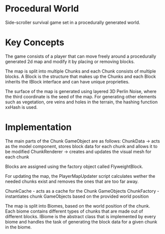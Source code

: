 # Procedural World
Side-scroller survival game set in a procedurally generated world.

# Key Concepts 

The game consists of a player that can move freely around a procedurally generated 2d map and modify it by placing or removing blocks. 

The map is split into multiple Chunks and each Chunk consists of multiple blocks. 
A Block is the structure that makes up the Chunks and each Block inherits the IBlock interface and can have unique proprieties.

The surface of the map is generated using layered 3D Perlin Noise, where the third coordinate is the seed of the map.
For generating other elements such as vegetation, ore veins and holes in the terrain, the hashing function xxHash is used.

# Implementation 

The main parts of the Chunk GameObject are as follows:
ChunkData     -> acts as the model component, stores block data for each chunk and allows it to be modified
ChunkRenderer -> creates and updates the visual mesh for each chunk 

Blocks are assigned using the factory object called FlyweightBlock.

For updating the map, the PlayerMapUpdater script calculates wether the needed chunks exist and removes the ones that are too far away.

ChunkCache   - acts as a cache for the Chunk GameObjects
ChunkFactory - instantiates chunk GameObjects based on the provided world position

The map is split into Biomes, based on the world position of the chunk. Each biome contains different types of chunks that are made out of different blocks. IBiome is the abstract class that is implemented by every biome and handles the task of generating the block data for a given chunk in the biome.
